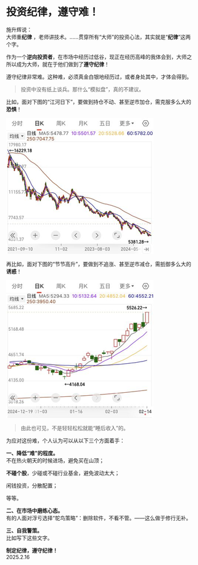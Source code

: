 # 投资纪律，遵守难！
   
施升辉说：   
大师重**纪律** ，老师讲技术。……贯穿所有“大师”的投资心法，其实就是“**纪律**”这两个字。   
   
作为一个**逆向投资者**，在市场中经历过低谷，现正在经历高峰的我体会到，大师之所以成为大师，就在于他们做到了**遵守纪律**！   
   
遵守纪律非常难。这种难，必须真金白银地经历过，或者身处其中，才体会得到。   
   
> 投资中没有纸上谈兵。那什么“模拟盘”，真的不建议。   
   
比如，面对下图的“江河日下”，要做到持仓不动、甚至逆市加仓，需克服多么大的**恐惧**！   
   
![yxtz_250216_01](..\Images\yxtz_250216_01.jpg)   
   
再比如，面对下图的“节节高升”，要做到不追涨、甚至逆市减仓，需扺御多么大的**诱惑**！   
   
![yxtz_250216_02](..\Images\yxtz_250216_02.jpg)   
   
> 由此也可见，不是轻轻松松就能“睡后收入”的。   
   
为应对这份难，个人认为可以从以下三个方面着手：   
   
**一、降低“难”的程度。**   
不在热火朝天的时候进场，避免买在山顶；   
   
**不碰个股**，少碰或不碰行业基金，避免波动太大；   
   
闲钱投资，分散配置；   
   
等等。   
   
**二、在市场中磨练心态。**   
有的人面对浮亏选择“鸵鸟策略”：删除软件，不看不管。——这么做于修行无补。   
   
**三、自我警策。**   
比如写下这些文字。   
   
**制定纪律，遵守纪律！**   
2025.2.16